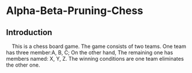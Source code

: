 # Alpha-Beta-Pruning-Chess

## Introduction
&nbsp;&nbsp;&nbsp;&nbsp;This is a chess board game. The game consists of two teams.
One team has three member:A, B, C; On the other hand, The remaining one has members 
named: X, Y, Z. The winning conditions are one team eliminates the other one.


